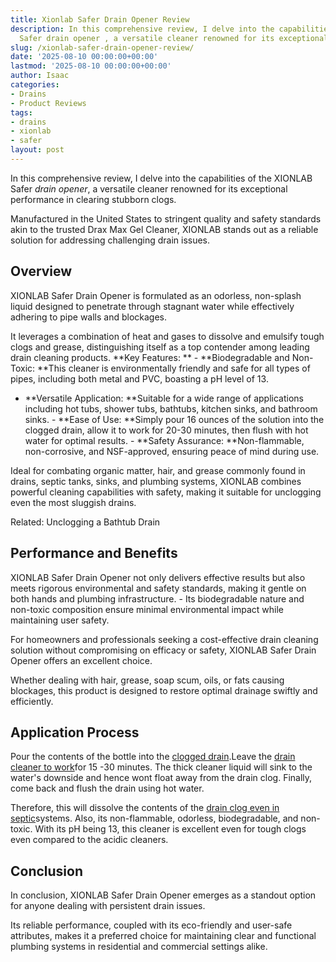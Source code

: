 ```yaml
---
title: Xionlab Safer Drain Opener Review
description: In this comprehensive review, I delve into the capabilities of the XIONLAB
  Safer drain opener , a versatile cleaner renowned for its exceptional performance...
slug: /xionlab-safer-drain-opener-review/
date: '2025-08-10 00:00:00+00:00'
lastmod: '2025-08-10 00:00:00+00:00'
author: Isaac
categories:
- Drains
- Product Reviews
tags:
- drains
- xionlab
- safer
layout: post
---
```

In this comprehensive review, I delve into the capabilities of the XIONLAB Safer *drain opener*, a versatile cleaner renowned for its exceptional performance in clearing stubborn clogs.

Manufactured in the United States to stringent quality and safety standards akin to the trusted Drax Max Gel Cleaner, XIONLAB stands out as a reliable solution for addressing challenging drain issues.

##  **Overview**

XIONLAB Safer Drain Opener is formulated as an odorless, non-splash liquid designed to penetrate through stagnant water while effectively adhering to pipe walls and blockages.

It leverages a combination of heat and gases to dissolve and emulsify tough clogs and grease, distinguishing itself as a top contender among leading drain cleaning products. **Key Features: ** - **Biodegradable and Non-Toxic: **This cleaner is environmentally friendly and safe for all types of pipes, including both metal and PVC, boasting a pH level of 13.

- **Versatile Application: **Suitable for a wide range of applications including hot tubs, shower tubs, bathtubs, kitchen sinks, and bathroom sinks. - **Ease of Use: **Simply pour 16 ounces of the solution into the clogged drain, allow it to work for 20-30 minutes, then flush with hot water for optimal results. - **Safety Assurance: **Non-flammable, non-corrosive, and NSF-approved, ensuring peace of mind during use.

Ideal for combating organic matter, hair, and grease commonly found in drains, septic tanks, sinks, and plumbing systems, XIONLAB combines powerful cleaning capabilities with safety, making it suitable for unclogging even the most sluggish drains.

Related: Unclogging a Bathtub Drain

##  **Performance and Benefits**

XIONLAB Safer Drain Opener not only delivers effective results but also meets rigorous environmental and safety standards, making it gentle on both hands and plumbing infrastructure. - Its biodegradable nature and non-toxic composition ensure minimal environmental impact while maintaining user safety.

For homeowners and professionals seeking a cost-effective drain cleaning solution without compromising on efficacy or safety, XIONLAB Safer Drain Opener offers an excellent choice.

Whether dealing with hair, grease, soap scum, oils, or fats causing blockages, this product is designed to restore optimal drainage swiftly and efficiently.

##  Application Process

Pour the contents of the bottle into the [clogged drain](https://pestpolicy.com/how-to-snake-a-drain/).Leave the [drain cleaner to work](https://pestpolicy.com/how-drain-cleaners-work/)for 15 -30 minutes. The thick cleaner liquid will sink to the water's downside and hence wont float away from the drain clog. Finally, come back and flush the drain using hot water.

Therefore, this will dissolve the contents of the [drain clog even in septic](https://pestpolicy.com/bio-clean-drain-septic-bacteria-2-review/)systems. Also, its non-flammable, odorless, biodegradable, and non-toxic. With its pH being 13, this cleaner is excellent even for tough clogs even compared to the acidic cleaners.

##  **Conclusion**

In conclusion, XIONLAB Safer Drain Opener emerges as a standout option for anyone dealing with persistent drain issues.

Its reliable performance, coupled with its eco-friendly and user-safe attributes, makes it a preferred choice for maintaining clear and functional plumbing systems in residential and commercial settings alike.